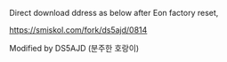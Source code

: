 Direct download ddress as below after Eon factory reset,

https://smiskol.com/fork/ds5ajd/0814

Modified by DS5AJD (분주한 호랑이) 
